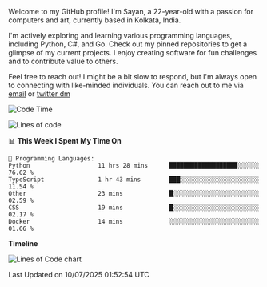 Welcome to my GitHub profile! I'm Sayan, a 22-year-old with a passion for computers and art, currently based in Kolkata, India.

I'm actively exploring and learning various programming languages, including Python, C#, and Go. Check out my pinned repositories to get a glimpse of my current projects. I enjoy creating software for fun challenges and to contribute value to others.

Feel free to reach out! I might be a bit slow to respond, but I'm always open to connecting with like-minded individuals. You can reach out to me via [email](mailto:me@sayanbiswas.in) or [twitter dm](https://twitter.com/TheDankDel)

<!--START_SECTION:waka-->
![Code Time](http://img.shields.io/badge/Code%20Time-2%2C293%20hrs%2015%20mins-blue)

![Lines of code](https://img.shields.io/badge/From%20Hello%20World%20I%27ve%20Written-11.9%20million%20lines%20of%20code-blue)

📊 **This Week I Spent My Time On** 

```text
💬 Programming Languages: 
Python                   11 hrs 28 mins      ███████████████████░░░░░░   76.62 % 
TypeScript               1 hr 43 mins        ███░░░░░░░░░░░░░░░░░░░░░░   11.54 % 
Other                    23 mins             █░░░░░░░░░░░░░░░░░░░░░░░░   02.59 % 
CSS                      19 mins             █░░░░░░░░░░░░░░░░░░░░░░░░   02.17 % 
Docker                   14 mins             ░░░░░░░░░░░░░░░░░░░░░░░░░   01.66 % 
```

**Timeline**

![Lines of Code chart](https://raw.githubusercontent.com/Dank-del/Dank-del/main/assets/bar_graph.png)


 Last Updated on 10/07/2025 01:52:54 UTC
<!--END_SECTION:waka-->
